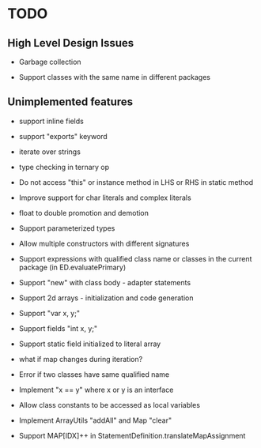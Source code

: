 # TODO

## High Level Design Issues

* Garbage collection

* Support classes with the same name in different packages

## Unimplemented features

* support inline fields

* support "exports" keyword

* iterate over strings

* type checking in ternary op

* Do not access "this" or instance method in LHS or RHS in static method

* Improve support for char literals and complex literals

* float to double promotion and demotion

* Support parameterized types

* Allow multiple constructors with different signatures

* Support expressions with qualified class name or classes in the current
  package (in ED.evaluatePrimary)

* Support "new" with class body - adapter statements

* Support 2d arrays - initialization and code generation

* Support "var x, y;"

* Support fields "int x, y;"

* Support static field initialized to literal array

* what if map changes during iteration?

* Error if two classes have same qualified name

* Implement "x == y" where x or y is an interface

* Allow class constants to be accessed as local variables

* Implement ArrayUtils "addAll" and Map "clear"

* Support MAP[IDX]++ in StatementDefinition.translateMapAssignment
